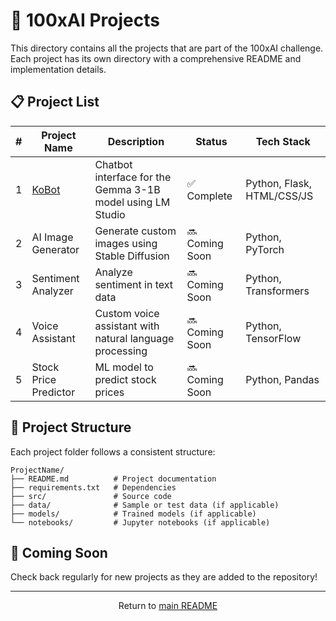 # 🚀 100xAI Projects

This directory contains all the projects that are part of the 100xAI challenge. Each project has its own directory with a comprehensive README and implementation details.

## 📋 Project List

| # | Project Name | Description | Status | Tech Stack |
|---|--------------|-------------|--------|-----------|
| 1 | [KoBot](./01-KoBot/) | Chatbot interface for the Gemma 3-1B model using LM Studio | ✅ Complete | Python, Flask, HTML/CSS/JS |
| 2 | AI Image Generator | Generate custom images using Stable Diffusion | 🔜 Coming Soon | Python, PyTorch |
| 3 | Sentiment Analyzer | Analyze sentiment in text data | 🔜 Coming Soon | Python, Transformers |
| 4 | Voice Assistant | Custom voice assistant with natural language processing | 🔜 Coming Soon | Python, TensorFlow |
| 5 | Stock Price Predictor | ML model to predict stock prices | 🔜 Coming Soon | Python, Pandas |

## 🧠 Project Structure

Each project folder follows a consistent structure:

```
ProjectName/
├── README.md          # Project documentation
├── requirements.txt   # Dependencies
├── src/               # Source code
├── data/              # Sample or test data (if applicable)
├── models/            # Trained models (if applicable)
└── notebooks/         # Jupyter notebooks (if applicable)
```

## 🚧 Coming Soon

Check back regularly for new projects as they are added to the repository!

---

<div align="center">
  <p>Return to <a href="https://github.com/anskp/100xAI">main README</a></p>
</div>